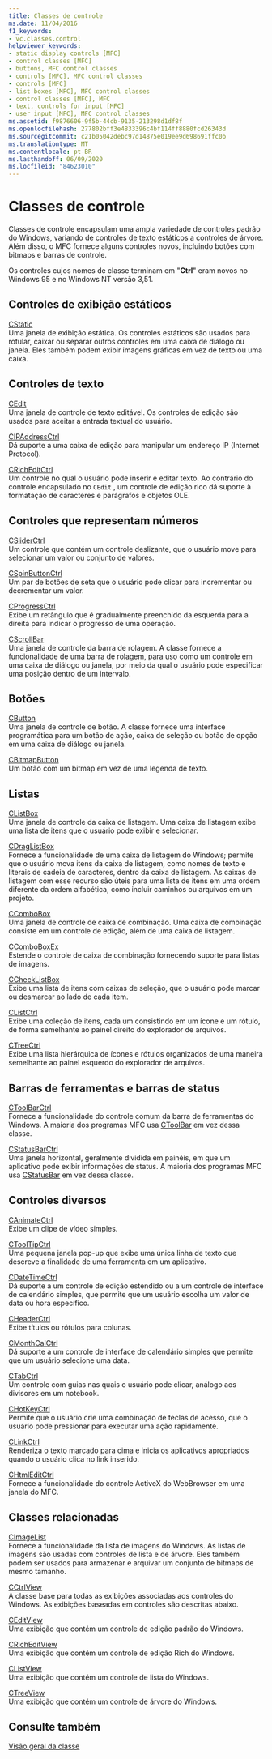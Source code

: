 ```yaml
---
title: Classes de controle
ms.date: 11/04/2016
f1_keywords:
- vc.classes.control
helpviewer_keywords:
- static display controls [MFC]
- control classes [MFC]
- buttons, MFC control classes
- controls [MFC], MFC control classes
- controls [MFC]
- list boxes [MFC], MFC control classes
- control classes [MFC], MFC
- text, controls for input [MFC]
- user input [MFC], MFC control classes
ms.assetid: f9876606-9f5b-44cb-9135-213298d1df8f
ms.openlocfilehash: 277802bff3e4833396c4bf114ff8880fcd26343d
ms.sourcegitcommit: c21b05042debc97d14875e019ee9d698691ffc0b
ms.translationtype: MT
ms.contentlocale: pt-BR
ms.lasthandoff: 06/09/2020
ms.locfileid: "84623010"
---
```

# <a name="control-classes"></a>Classes de controle

Classes de controle encapsulam uma ampla variedade de controles padrão do Windows, variando de controles de texto estáticos a controles de árvore. Além disso, o MFC fornece alguns controles novos, incluindo botões com bitmaps e barras de controle.

Os controles cujos nomes de classe terminam em "**Ctrl**" eram novos no Windows 95 e no Windows NT versão 3,51.

## <a name="static-display-controls"></a>Controles de exibição estáticos

[CStatic](reference/cstatic-class.md)<br/>
Uma janela de exibição estática. Os controles estáticos são usados para rotular, caixar ou separar outros controles em uma caixa de diálogo ou janela. Eles também podem exibir imagens gráficas em vez de texto ou uma caixa.

## <a name="text-controls"></a>Controles de texto

[CEdit](reference/cedit-class.md)<br/>
Uma janela de controle de texto editável. Os controles de edição são usados para aceitar a entrada textual do usuário.

[CIPAddressCtrl](reference/cipaddressctrl-class.md)<br/>
Dá suporte a uma caixa de edição para manipular um endereço IP (Internet Protocol).

[CRichEditCtrl](reference/cricheditctrl-class.md)<br/>
Um controle no qual o usuário pode inserir e editar texto. Ao contrário do controle encapsulado no `CEdit` , um controle de edição rico dá suporte à formatação de caracteres e parágrafos e objetos OLE.

## <a name="controls-that-represent-numbers"></a>Controles que representam números

[CSliderCtrl](reference/csliderctrl-class.md)<br/>
Um controle que contém um controle deslizante, que o usuário move para selecionar um valor ou conjunto de valores.

[CSpinButtonCtrl](reference/cspinbuttonctrl-class.md)<br/>
Um par de botões de seta que o usuário pode clicar para incrementar ou decrementar um valor.

[CProgressCtrl](reference/cprogressctrl-class.md)<br/>
Exibe um retângulo que é gradualmente preenchido da esquerda para a direita para indicar o progresso de uma operação.

[CScrollBar](reference/cscrollbar-class.md)<br/>
Uma janela de controle da barra de rolagem. A classe fornece a funcionalidade de uma barra de rolagem, para uso como um controle em uma caixa de diálogo ou janela, por meio da qual o usuário pode especificar uma posição dentro de um intervalo.

## <a name="buttons"></a>Botões

[CButton](reference/cbutton-class.md)<br/>
Uma janela de controle de botão. A classe fornece uma interface programática para um botão de ação, caixa de seleção ou botão de opção em uma caixa de diálogo ou janela.

[CBitmapButton](reference/cbitmapbutton-class.md)<br/>
Um botão com um bitmap em vez de uma legenda de texto.

## <a name="lists"></a>Listas

[CListBox](reference/clistbox-class.md)<br/>
Uma janela de controle da caixa de listagem. Uma caixa de listagem exibe uma lista de itens que o usuário pode exibir e selecionar.

[CDragListBox](reference/cdraglistbox-class.md)<br/>
Fornece a funcionalidade de uma caixa de listagem do Windows; permite que o usuário mova itens da caixa de listagem, como nomes de texto e literais de cadeia de caracteres, dentro da caixa de listagem. As caixas de listagem com esse recurso são úteis para uma lista de itens em uma ordem diferente da ordem alfabética, como incluir caminhos ou arquivos em um projeto.

[CComboBox](reference/ccombobox-class.md)<br/>
Uma janela de controle de caixa de combinação. Uma caixa de combinação consiste em um controle de edição, além de uma caixa de listagem.

[CComboBoxEx](reference/ccomboboxex-class.md)<br/>
Estende o controle de caixa de combinação fornecendo suporte para listas de imagens.

[CCheckListBox](reference/cchecklistbox-class.md)<br/>
Exibe uma lista de itens com caixas de seleção, que o usuário pode marcar ou desmarcar ao lado de cada item.

[CListCtrl](reference/clistctrl-class.md)<br/>
Exibe uma coleção de itens, cada um consistindo em um ícone e um rótulo, de forma semelhante ao painel direito do explorador de arquivos.

[CTreeCtrl](reference/ctreectrl-class.md)<br/>
Exibe uma lista hierárquica de ícones e rótulos organizados de uma maneira semelhante ao painel esquerdo do explorador de arquivos.

## <a name="toolbars-and-status-bars"></a>Barras de ferramentas e barras de status

[CToolBarCtrl](reference/ctoolbarctrl-class.md)<br/>
Fornece a funcionalidade do controle comum da barra de ferramentas do Windows. A maioria dos programas MFC usa [CToolBar](reference/ctoolbar-class.md) em vez dessa classe.

[CStatusBarCtrl](reference/cstatusbarctrl-class.md)<br/>
Uma janela horizontal, geralmente dividida em painéis, em que um aplicativo pode exibir informações de status. A maioria dos programas MFC usa [CStatusBar](reference/cstatusbar-class.md) em vez dessa classe.

## <a name="miscellaneous-controls"></a>Controles diversos

[CAnimateCtrl](reference/canimatectrl-class.md)<br/>
Exibe um clipe de vídeo simples.

[CToolTipCtrl](reference/ctooltipctrl-class.md)<br/>
Uma pequena janela pop-up que exibe uma única linha de texto que descreve a finalidade de uma ferramenta em um aplicativo.

[CDateTimeCtrl](reference/cdatetimectrl-class.md)<br/>
Dá suporte a um controle de edição estendido ou a um controle de interface de calendário simples, que permite que um usuário escolha um valor de data ou hora específico.

[CHeaderCtrl](reference/cheaderctrl-class.md)<br/>
Exibe títulos ou rótulos para colunas.

[CMonthCalCtrl](reference/cmonthcalctrl-class.md)<br/>
Dá suporte a um controle de interface de calendário simples que permite que um usuário selecione uma data.

[CTabCtrl](reference/ctabctrl-class.md)<br/>
Um controle com guias nas quais o usuário pode clicar, análogo aos divisores em um notebook.

[CHotKeyCtrl](reference/chotkeyctrl-class.md)<br/>
Permite que o usuário crie uma combinação de teclas de acesso, que o usuário pode pressionar para executar uma ação rapidamente.

[CLinkCtrl](reference/clinkctrl-class.md)<br/>
Renderiza o texto marcado para cima e inicia os aplicativos apropriados quando o usuário clica no link inserido.

[CHtmlEditCtrl](reference/chtmleditctrl-class.md)<br/>
Fornece a funcionalidade do controle ActiveX do WebBrowser em uma janela do MFC.

## <a name="related-classes"></a>Classes relacionadas

[CImageList](reference/cimagelist-class.md)<br/>
Fornece a funcionalidade da lista de imagens do Windows. As listas de imagens são usadas com controles de lista e de árvore. Eles também podem ser usados para armazenar e arquivar um conjunto de bitmaps de mesmo tamanho.

[CCtrlView](reference/cctrlview-class.md)<br/>
A classe base para todas as exibições associadas aos controles do Windows. As exibições baseadas em controles são descritas abaixo.

[CEditView](reference/ceditview-class.md)<br/>
Uma exibição que contém um controle de edição padrão do Windows.

[CRichEditView](reference/cricheditview-class.md)<br/>
Uma exibição que contém um controle de edição Rich do Windows.

[CListView](reference/clistview-class.md)<br/>
Uma exibição que contém um controle de lista do Windows.

[CTreeView](reference/ctreeview-class.md)<br/>
Uma exibição que contém um controle de árvore do Windows.

## <a name="see-also"></a>Consulte também

[Visão geral da classe](class-library-overview.md)
